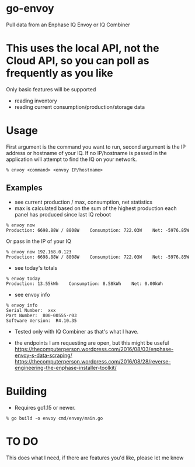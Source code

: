 # go-envoy
Pull data from an Enphase IQ Envoy or IQ Combiner

# This uses the local API, not the Cloud API, so you can poll as frequently as you like
Only basic features will be supported
* reading inventory
* reading current consumption/production/storage data

# Usage
First argument is the command you want to run, second argument is the IP address or hostname of your IQ.
If no IP/hostname is passed in the application will attempt to find the IQ on your network.
```
% envoy <command> <envoy IP/hostname>
```

## Examples
* see current production / max, consumption, net statistics
* max is calculated based on the sum of the highest production each panel has produced since last IQ reboot
```
% envoy now
Production: 6698.88W / 8808W	Consumption: 722.03W	Net: -5976.85W
```
Or pass in the IP of your IQ
```
% envoy now 192.168.0.123
Production: 6698.88W / 8808W    Consumption: 722.03W    Net: -5976.85W
```

* see today's totals
```
% envoy today
Production: 13.55kWh	Consumption: 8.58kWh	Net: 0.00kWh
```

* see envoy info
```
% envoy info
Serial Number:  xxx
Part Number:  800-00555-r03
Software Version:  R4.10.35
```

* Tested only with IQ Combiner as that's what I have.

* the endpoints I am requesting are open, but this might be useful
https://thecomputerperson.wordpress.com/2016/08/03/enphase-envoy-s-data-scraping/
https://thecomputerperson.wordpress.com/2016/08/28/reverse-engineering-the-enphase-installer-toolkit/

# Building
* Requires go1.15 or newer.
```
% go build -o envoy cmd/envoy/main.go
```

# TO DO
This does what I need, if there are features you'd like, please let me know
